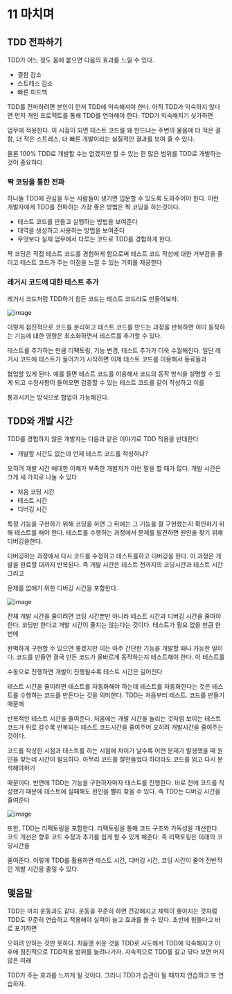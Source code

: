 # 11 마치며

## TDD 전파하기

TDD가 어느 정도 몸에 붙으면 다음의 효과를 느낄 수 있다.

- 결함 감소
- 스트레스 감소
- 빠른 피드백

TDD를 전파하려면 본인이 먼저 TDD에 익숙해져야 한다. 아직 TDD가 익숙하지 않다면 먼저 개인 프로젝트를 통해 TDD를 연마해야 한다. TDD가 익숙해지기 싲가하면

업무에 적용한다. 이 시점이 되면 테스트 코드를 왜 만드냐는 주변의 물음에 더 적은 결함, 더 적은 스트레스, 더 빠른 개발이라는 실질적인 결과를 보여 줄 수 있다.

물론 100% TDD로 개발할 수는 없겠지만 할 수 있는 한 많은 범위를 TDD로 개발하는 것이 중요하다.

### 짝 코딩을 통한 전파

하나둘 TDD에 관심을 두는 사람들이 생기면 입문할 수 있도록 도와주어야 한다. 이런 개발자에게 TDD를 전파하는 가장 좋은 방법은 짝 코딩을 하는것이다.

- 테스트 코드를 만들고 실행하는 방법을 보여준다
- 대역을 생성하고 사용하는 방법을 보여준다
- 무엇보다 실제 업무에서 다루는 코드로 TDD를 경험하게 한다.

짝 코딩은 직접 테스트 코드를 경험하게 함으로써 테스트 코드 작성에 대한 거부감을 줄이고 테스트 코드가 주는 이점을 느낄 수 있는 기회를 제공한다

### 레거시 코드에 대한 테스트 추가

레거시 코드처럼 TDD하기 힘든 코드는 테스트 코드라도 만들어보자.

![image](https://user-images.githubusercontent.com/40031858/136890726-65b7de4c-33cb-4511-9864-eff90c852a39.png)

이렇게 점진적으로 코드를 분리하고 테스트 코드를 만드는 과정을 반복하면 이미 동작하는 기능에 대한 영향은 최소화하면서 테스트를 추가할 수 있다.

테스트를 추가하는 만큼 리팩토링, 기능 변경, 테스트 추가가 더욱 수월해진다. 일단 레거시 코드에 테스트가 들어가기 시작하면 이제 테스트 코드를 이용해서 동료들과

협업할 있게 된다. 예를 들면 테스트 코드를 이용해서 코드의 동작 방식을 설명할 수 있게 되고 수정사항이 들어오면 검증할 수 있는 테스트 코드를 같이 작성하고 이를

통과시키는 방식으로 협업이 가능해진다.

## TDD와 개발 시간

TDD를 경험하지 않은 개발자는 다음과 같은 이야기로 TDD 적용을 반대한다

- 개발할 시간도 없는데 언제 테스트 코드를 작성하냐?

오히려 개발 시간 에대한 이해가 부족한 개발자가 이런 말을 할 때가 많다. 개발 시간은 크게 세 가지로 나눌 수 있다

- 처음 코딩 시간
- 테스트 시간
- 디버깅 시간

특정 기능을 구현하기 위해 코딩을 하면 그 뒤에는 그 기능을 잘 구현했는지 확인하기 위해 테스트를 해야 한다. 테스트를 수행하는 과정에서 문제를 발견하면 원인을 찾기 위해 디버깅을한다.

디버깅하는 과정에서 다시 코드를 수정하고 테스트를하고 디버깅을 한다. 이 과정은 개발을 완료할 대까지 반복된다. 즉 개발 시간은 테스트 전까지의 코딩시간과 테스트 시간 그리고 

문제를 없애기 위한 디버깅 시간을 포함한다.

![image](https://user-images.githubusercontent.com/40031858/136891254-93e97c33-312f-41c0-a5b9-382f2aeb61b3.png)

전체 개발 시간을 줄이려면 코딩 시간뿐만 아니라 테스트 시간과 디버깅 시간을 줄여야 한다. 코딩만 한다고 개발 시간이 줄지는 않는다는 것이다. 테스트가 필요 없을 만큼 한 번에 

완벽하게 구현할 수 있으면 좋겠지만 이는 아주 간단한 기능을 개발할 때나 가능한 일이다. 코드를 만들면 결국 만든 코드가 올바르게 동작하는지 테스트해야 한다. 이 테스트를 

수동으로 진행하면 개발이 진행될수록 테스트 시간은 길어진다

테스트 시간을 줄이려면 테스트를 자동화해야 하는데 테스트를 자동화한다는 것은 테스트를 수행하는 코드를 만든다는 것을 의미한다. TDD는 처음부터 테스트. 코드를 만들기 때문에

반복적인 테스트 시간을 줄여준다. 처음에는 개발 시간을 늘리는 것처럼 보이는 테스트코드가 뒤로 갈수록 반복되는 테스트 코드시간을 줄여주어 오히려 개발시간을 줄여주는 것이다.

코드를 작성한 시점과 테스트를 하는 시점에 차이가 날수록 어떤 문제가 발생했을 때 원인을 찾는데 시간이 필요하다. 아무리 코드를 잘만들었다 하더라도 코드를 읽고 다시 분석해야하기

때문이다. 반면에 TDD는 기능을 구현하자마자 테스트를 진행한다. 바로 전에 코드를 작성했기 때문에 테스트에 실패해도 원인을 빨리 찾을 수 있다. 즉 TDD는 디버깅 시간을 줄여준다

![image](https://user-images.githubusercontent.com/40031858/136891636-d73d3bf6-821d-461c-9bc0-c8370c9654c1.png)

또한, TDD는 리팩토링을 포함한다. 리팩토링을 통해 코드 구조와 가독성을 개선한다. 코드 개선은 향후 코드 수정과 추가를 쉽게 할 수 있게 해준다. 즉 리팩토링은 미래의 코딩시간을

줄여준다. 이렇게 TDD를 활용하면 테스트 시간, 디버깅 시간, 코딩 시간이 줄어 전반적인 개발 시간을 줄일 수 있다.

## 맺음말

TDD는 마치 운동과도 같다. 운동을 꾸준히 하면 건강해지고 체력이 좋아지는 것처럼 TDD도 꾸준히 연습하고 적용해야 실력이 늘고 효과를 볼 수 있다. 초반에 힘들다고 바로 포기하면

오히려 안하는 것만 못하다. 처음엔 쉬운 것을 TDD로 시도해서 TDD에 익숙해지고 이후에 점진적으로 TDD적용 범위를 늘려나가자. 지속적으로 TDD를 갈고 닦다 보면 머지 않은 미래

TDD가 주는 효과를 느끼게 될 것이다. 그러니 TDD가 습관이 될 때까지 연습하고 또 연습하자.

